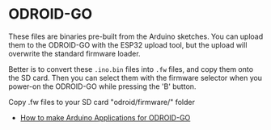 # ODROID-GO

These files are binaries pre-built from the Arduino sketches. You can upload them to the ODROID-GO with the ESP32 upload tool, but the upload will overwrite the standard firmware loader.

Better is to convert these `.ino.bin` files into `.fw` files, and copy them onto the SD card. Then you can select them with the firmware selector when you power-on the ODROID-GO while pressing the 'B' button.

Copy .fw files to your SD card "odroid/firmware/" folder

- [How to make Arduino Applications for ODROID-GO](https://wiki.odroid.com/odroid_go/arduino_app#make_arduino_applications_for_odroid-go)

